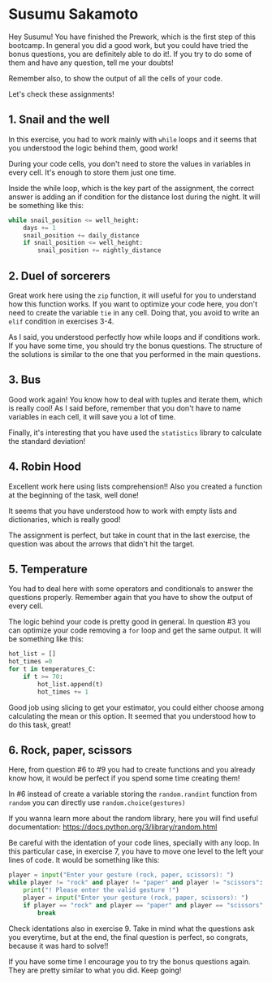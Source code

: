 # Susumu Sakamoto
Hey Susumu! You have finished the Prework, which is the first step of this bootcamp. In general you did a good work, but you could have tried the bonus questions, you are definitely able to do it!. If you try to do some of them and have any question, tell me your doubts! 

Remember also, to show the output of all the cells of your code. 
 
Let's check these assignments!

## 1. Snail and the well

In this exercise, you had to work mainly with `while` loops and it seems that you understood the logic behind them, good work!

During your code cells, you don't need to store the values in variables in every cell. It's enough to store them just one time. 

Inside the while loop, which is the key part of the assignment, the correct answer is adding an if condition for the distance lost during the night. It will be something like this:
```python
while snail_position <= well_height:
    days += 1
    snail_position += daily_distance
    if snail_position <= well_height:
        snail_position += nightly_distance
```
## 2. Duel of sorcerers 

Great work here using the `zip` function, it will useful for you to understand how this function works. 
If you want to optimize your code here, you don't need to create the variable `tie` in any cell. Doing that, you avoid to write an `elif` condition in exercises 3-4. 

As I said, you understood perfectly how while loops and if conditions work. If you have some time, you should try the bonus questions. The structure of the solutions is similar to the one that you performed in the main questions. 

## 3. Bus 

Good work again! You know how to deal with tuples and iterate them, which is really cool! As I said before, remember that you don't have to name variables in each cell, it will save you a lot of time.

Finally, it's interesting that you have used the `statistics` library to calculate the standard deviation!

## 4. Robin Hood

Excellent work here using lists comprehension!! Also you created a function at the beginning of the task, well done!

It seems that you have understood how to work with empty lists and dictionaries, which is really good!

The assignment is perfect, but take in count that in the last exercise, the question was about the arrows that didn't hit the target. 

## 5. Temperature

You had to deal here with some operators and conditionals to answer the questions properly. Remember again that you have to show the output of every cell. 

The logic behind your code is pretty good in general. In question #3 you can optimize your code removing a `for` loop and get the same output. It will be something like this:

```python
hot_list = []
hot_times =0
for t in temperatures_C:
    if t >= 70:
        hot_list.append(t)
        hot_times += 1
```
Good job using slicing to get your estimator, you could either choose among calculating the mean or this option. It seemed that you understood how to do this task, great!

## 6. Rock, paper, scissors

Here, from question #6 to #9 you had to create functions and you already know how, it would be perfect if you spend some time creating them!

In #6 instead of create a variable storing the `random.randint` function from `random` you can directly use `random.choice(gestures)`

If you wanna learn more about the random library, here you will find useful documentation:
https://docs.python.org/3/library/random.html

Be careful with the identation of your code lines, specially with any loop. In this particular case, in exercise 7, you have to move one level to the left your lines of code. It would be something like this: 
```python
player = input("Enter your gesture (rock, paper, scissors): ")
while player != "rock" and player != "paper" and player != "scissors":
    print("! Please enter the valid gesture !")
    player = input("Enter your gesture (rock, paper, scissors): ")
    if player == "rock" and player == "paper" and player == "scissors":
        break
```
Check identations also in exercise 9. Take in mind what the questions ask you everytime, but at the end, the final question is perfect, so congrats, because it was hard to solve!!

If you have some time I encourage you to try the bonus questions again. They are pretty similar to what you did. Keep going!
